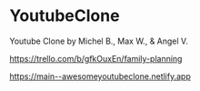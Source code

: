 # YoutubeClone

Youtube Clone by Michel B., Max W., & Angel V.


https://trello.com/b/gfkOuxEn/family-planning

https://main--awesomeyoutubeclone.netlify.app

